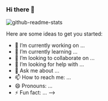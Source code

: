 ### Hi there 👋
![github-readme-stats](https://github-readme-stats-clone-fk8k.vercel.app/api/top-langs?username=miumiu225&show_icons=true&locale=en&layout=compact)


Here are some ideas to get you started:

- 🔭 I’m currently working on ...
- 🌱 I’m currently learning ...
- 👯 I’m looking to collaborate on ...
- 🤔 I’m looking for help with ...
- 💬 Ask me about ...
- 📫 How to reach me: ...
- 😄 Pronouns: ...
- ⚡ Fun fact: ...
-->
